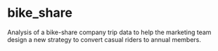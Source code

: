 # bike_share

Analysis of a bike-share company trip data to help the marketing team design a new strategy to convert casual riders to annual members.
